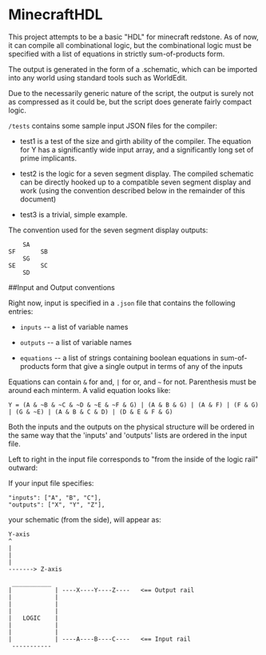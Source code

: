 MinecraftHDL
============

This project attempts to be a basic "HDL" for minecraft redstone. As of now, it can compile all combinational logic, but the combinational logic must be specified with a list of equations in strictly sum-of-products form.

The output is generated in the form of a .schematic, which can be imported into any world using standard tools such as WorldEdit.

Due to the necessarily generic nature of the script, the output is surely not as compressed as it could be, but the script does generate fairly compact logic. 



`/tests` contains some sample input JSON files for the compiler:

* test1 is a test of the size and girth ability of the compiler. The equation for Y has a significantly wide input array, and a significantly long set of prime implicants.

* test2 is the logic for a seven segment display. The compiled schematic can be directly hooked up to a compatible seven segment display and work (using the convention described below in the remainder of this document)

* test3 is a trivial, simple example.



The convention used for the seven segment display outputs:

```
    SA  
SF       SB
    SG
SE       SC
    SD
```


##Input and Output conventions

Right now, input is specified in a `.json` file that contains the following entries:

* `inputs` -- a list of variable names

* `outputs` -- a list of variable names

* `equations` -- a list of strings containing boolean equations in sum-of-products form that give a single output in terms of any of the inputs

Equations can contain `&` for and, `|` for or, and `~` for not. Parenthesis must be around each minterm. A valid equation looks like:

```
Y = (A & ~B & ~C & ~D & ~E & ~F & G) | (A & B & G) | (A & F) | (F & G) | (G & ~E) | (A & B & C & D) | (D & E & F & G)
```

Both the inputs and the outputs on the physical structure will be ordered in the same way that the 'inputs' and 'outputs' lists are ordered in the input file.

Left to right in the input file corresponds to "from the inside of the logic rail" outward:

If your input file specifies:

```
"inputs": ["A", "B", "C"],
"outputs": ["X", "Y", "Z"],
```

your schematic (from the side), will appear as:

```
Y-axis
^
|
|
|
-------> Z-axis

 ___________
|            | ----X----Y----Z----   <== Output rail
|            |
|            |
|            |
|   LOGIC    |
|            |
|            |
|            | ----A----B----C----   <== Input rail
 -----------
 ```